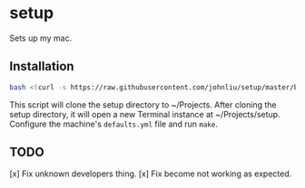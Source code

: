 setup
=====

Sets up my mac.

Installation
------------

```sh
bash <(curl -s https://raw.githubusercontent.com/johnliu/setup/master/bootstrap.sh)
```

This script will clone the setup directory to ~/Projects. After cloning the setup directory,
it will open a new Terminal instance at ~/Projects/setup. Configure the machine's `defaults.yml`
file and run `make`.

TODO
----

[x] Fix unknown developers thing.
[x] Fix become not working as expected.
